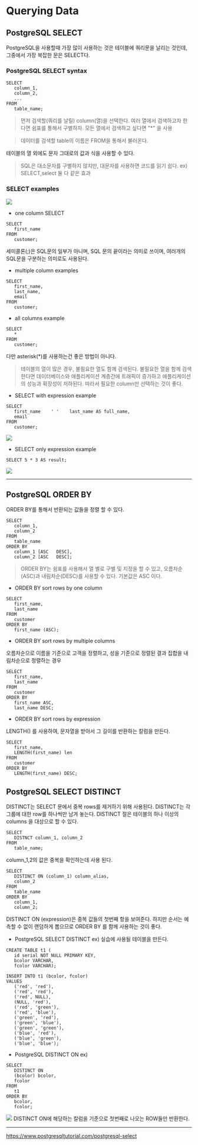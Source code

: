 # Querying Data

## PostgreSQL SELECT

PostgreSQL을 사용할때 가장 많이 사용하는 것은 테이블에 쿼리문을 날리는 것인데, 그중에서 가장 복잡한 문은 SELECT다.

### PostgreSQL SELECT syntax

```
SELECT
   column_1,
   column_2,
   ...
FROM
   table_name;
```
> 먼저 검색할(쿼리를 날릴) column(열)을 선택한다. 여러 열에서 검색하고자 한다면 쉼표를 통해서 구별하자. 모든 열에서 검색하고 싶다면 "*" 을 사용

> 데이터를 검색할 table의 이름은 FROM을 통해서 불러온다.

테이블의 열 외에도 문자 그대로의 값과 식을 사용할 수 있다. 

> SQL은 대소문자를 구별하지 않지만, 대문자를 사용하면 코드를 읽기 쉽다. ex) SELECT,select 둘 다 같은 효과

### SELECT examples

<img src="https://www.postgresqltutorial.com/wp-content/uploads/2019/05/customer.png">

* one column SELECT
``` 
SELECT 
   first_name
FROM 
   customer;
```
세미콜론(;)은 SQL문의 일부가 아니며, SQL 문의 끝이라는 의미로 쓰이며, 여러개의 SQL문을 구분하는 의미로도 사용된다.

* multiple column examples
```
SELECT
   first_name,
   last_name,
   email
FROM
   customer;
```

* all columns example
```
SELECT
   *
FROM
   customer;
```
다만 asterisk(*)를 사용하는건 좋은 방법이 아니다.

> 테이블의 열이 많은 경우, 불필요한 열도 함께 검색된다. 불필요한 열을 함께 검색한다면 데이터베이스와 애플리케이션 계층간에 트래픽이 증가하고
애플리케이션의 성능과 확장성이 저하된다. 따라서 필요한 column만 선택하는 것이 좋다.

* SELECT with expression example
```
SELECT 
   first_name    ' '    last_name AS full_name,
   email
FROM 
   customer;
```
<img src="https://www.postgresqltutorial.com/wp-content/uploads/2019/05/postgresql-select-with-expression-example.png">

* SELECT only expression example
```
SELECT 5 * 3 AS result;
```
<img src="https://www.postgresqltutorial.com/wp-content/uploads/2019/05/postgresql-select-with-an-expression-only.png">

----

## PostgreSQL ORDER BY

ORDER BY를 통해서 반환되는 값들을 정렬 할 수 있다.

```
SELECT
   column_1,
   column_2
FROM
   table_name
ORDER BY
   column_1 [ASC   DESC],
   column_2 [ASC   DESC];
```
> ORDER BY는 쉼표를 사용해서 열 별로 구별 및 지정을 할 수 있고, 오름차순(ASC)과 내림차순(DESC)를 사용할 수 있다. 기본값은 ASC 이다.

* ORDER BY sort rows by one column
```
SELECT
   first_name,
   last_name
FROM
   customer
ORDER BY
   first_name (ASC);
```

* ORDER BY sort rows by multiple columns

오름차순으로 이름을 기준으로 고객을 정렬하고, 성을 기준으로 정렬된 결과 집합을 내림차순으로 정렬하는 경우

```
SELECT
   first_name,
   last_name
FROM
   customer
ORDER BY
   first_name ASC,
   last_name DESC;
```

* ORDER BY sort rows by expression

LENGTH() 를 사용하여, 문자열을 받아서 그 길이를 반환하는 칼럼을 만든다.

```
SELECT 
   first_name,
   LENGTH(first_name) len
FROM
   customer
ORDER BY 
   LENGTH(first_name) DESC;
```

## PostgreSQL SELECT DISTINCT

DISTINCT는 SELECT 문에서 중복 rows를 제거하기 위해 사용된다. DISTINCT는 각 그룹에 대한 row를 하나씩만 남겨 놓는다. 
DISTINCT 절은 테이블의 하나 이상의 columns 을 대상으로 할 수 있다.

```
SELECT
   DISTNCT column_1, column_2
FROM
   table_name;
```
column_1,2의 값은 중복을 확인하는데 사용 된다.

```
SELECT
   DISTINCT ON (column_1) column_alias,
   column_2
FROM
   table_name
ORDER BY
   column_1,
   column_2;
```

DISTINCT ON (expression)은 중복 값들의 첫번째 항을 보여준다. 하지만 순서는 예측할 수 없이 랜덤하게 뽑으므로 ORDER BY 를 함께 사용하는 것이 좋다.

* PostgreSQL SELECT DISTINCT ex)
실습에 사용될 테이블을 만든다.

```
CREATE TABLE t1 (
   id serial NOT NULL PRIMARY KEY,
   bcolor VARCHAR,
   fcolor VARCHAR);
   
INSERT INTO t1 (bcolor, fcolor)
VALUES
   ('red', 'red'),
   ('red', 'red'),
   ('red', NULL),
   (NULL, 'red'),
   ('red', 'green'),
   ('red', 'blue'),
   ('green', 'red'),
   ('green', 'blue'),
   ('green', 'green'),
   ('blue', 'red'),
   ('blue', 'green'),
   ('blue', 'blue');
```

* PostgreSQL DISTINCT ON ex)
```
SELECT
   DISTINCT ON
   (bcolor) bcolor,
   fcolor
FROM
   t1
ORDER BY
   bcolor,
   fcolor;
```

<img src="https://www.postgresqltutorial.com/wp-content/uploads/2019/05/PostgreSQL-SELECT-DISTINCT-ON-example.png">
DISTINCT ON에 해당하는 칼럼을 기준으로 첫번째로 나오는 ROW들만 반환한다.

----

https://www.postgresqltutorial.com/postgresql-select
